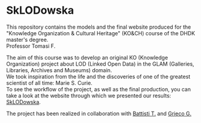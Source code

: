 # SkLODowska
This repository contains the models and the final website produced for the "Knowledge Organization &amp; Cultural Heritage" (KO&amp;CH) course of the DHDK master's degree. </br>Professor Tomasi F.

The aim of this course was to develop an original KO (Knowledge Organization) project about LOD (Linked Open Data) in the GLAM (Galleries, Libraries, Archives and Museums) domain.</br>
We took inspiration from the life and the discoveries of one of the greatest scientist of all time: Marie S. Curie.</br>
To see the workflow of the project, as well as the final production, you can take a look at the website through which we presented our results: [SkLODowska](sklodowskaproject.github.io/).
      
The project has been realized in collaboration with [Battisti T.](https://github.com/tommasobattisti) and [Grieco G.](https://github.com/teragramgius)
